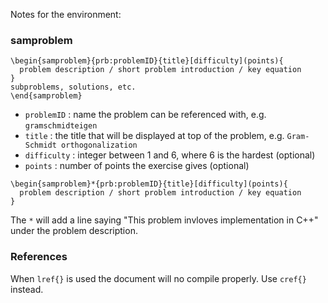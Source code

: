 Notes for the environment:
### samproblem
```
\begin{samproblem}{prb:problemID}{title}[difficulty](points){
  problem description / short problem introduction / key equation
}
subproblems, solutions, etc.
\end{samproblem}
```
- `problemID` : name the problem can be referenced with, e.g. `gramschmidteigen`
- `title` : the title that will be displayed at top of the problem, e.g. `Gram-Schmidt orthogonalization`
- `difficulty` : integer between 1 and 6, where 6 is the hardest (optional)
- `points` : number of points the exercise gives (optional)


```
\begin{samproblem}*{prb:problemID}{title}[difficulty](points){
  problem description / short problem introduction / key equation
}
```
The `*` will add a line saying "This problem invloves implementation in C++" under the problem description.

### References
When `lref{}` is used the document will no compile properly. Use `cref{}` instead. 
